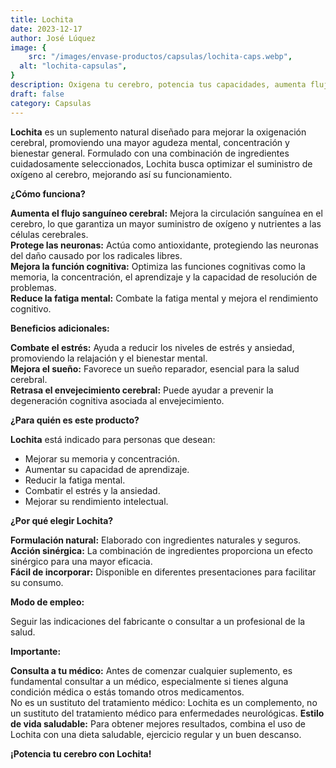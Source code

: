 ```yaml
---
title: Lochita
date: 2023-12-17
author: José Lúquez
image: {
 	src: "/images/envase-productos/capsulas/lochita-caps.webp",
  alt: "lochita-capsulas",
}
description: Oxigena tu cerebro, potencia tus capacidades, aumenta flujo saguíneo cerebral
draft: false
category: Capsulas
---
```


**Lochita** es un suplemento natural diseñado para mejorar la oxigenación cerebral, promoviendo una mayor agudeza mental, concentración y bienestar general. Formulado con una combinación de ingredientes cuidadosamente seleccionados, Lochita busca optimizar el suministro de oxígeno al cerebro, mejorando así su funcionamiento.

**¿Cómo funciona?**

**Aumenta el flujo sanguíneo cerebral:** Mejora la circulación sanguínea en el cerebro, lo que garantiza un mayor suministro de oxígeno y nutrientes a las células cerebrales.   
**Protege las neuronas:** Actúa como antioxidante, protegiendo las neuronas del daño causado por los radicales libres.   
**Mejora la función cognitiva:** Optimiza las funciones cognitivas como la memoria, la concentración, el aprendizaje y la capacidad de resolución de problemas.   
**Reduce la fatiga mental:** Combate la fatiga mental y mejora el rendimiento cognitivo.   

**Beneficios adicionales:**

**Combate el estrés:** Ayuda a reducir los niveles de estrés y ansiedad, promoviendo la relajación y el bienestar mental.   
**Mejora el sueño:** Favorece un sueño reparador, esencial para la salud cerebral.   
**Retrasa el envejecimiento cerebral:** Puede ayudar a prevenir la degeneración cognitiva asociada al envejecimiento.   

**¿Para quién es este producto?**

**Lochita** está indicado para personas que desean:

- Mejorar su memoria y concentración.
- Aumentar su capacidad de aprendizaje.
- Reducir la fatiga mental.
- Combatir el estrés y la ansiedad.
- Mejorar su rendimiento intelectual.

**¿Por qué elegir Lochita?**

**Formulación natural:** Elaborado con ingredientes naturales y seguros.   
**Acción sinérgica:** La combinación de ingredientes proporciona un efecto sinérgico para una mayor eficacia.   
**Fácil de incorporar:** Disponible en diferentes presentaciones para facilitar su consumo.   

**Modo de empleo:**

Seguir las indicaciones del fabricante o consultar a un profesional de la salud.

**Importante:**

**Consulta a tu médico:** Antes de comenzar cualquier suplemento, es fundamental consultar a un médico, especialmente si tienes alguna condición médica o estás tomando otros medicamentos.   
No es un sustituto del tratamiento médico: Lochita es un complemento, no un sustituto del tratamiento médico para enfermedades neurológicas.
**Estilo de vida saludable:** Para obtener mejores resultados, combina el uso de Lochita con una dieta saludable, ejercicio regular y un buen descanso.   

**¡Potencia tu cerebro con Lochita!**